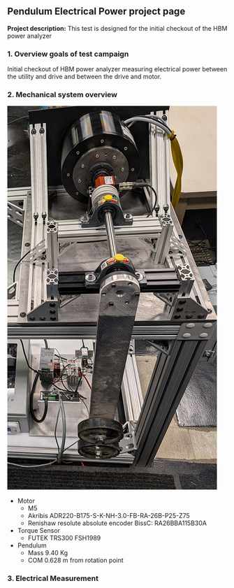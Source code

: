 ## Pendulum Electrical Power project page

**Project description:** This test is designed for the initial checkout of the HBM power analyzer

### 1. Overview goals of test campaign

Initial checkout of HBM power analyzer measuring electrical power between the utility and drive and between the drive and motor.  


### 2. Mechanical system overview

<img src="images/pendulum_mechanical.jpg?raw=true"/>

- Motor
	- M5
	- Akribis ADR220-B175-S-K-NH-3.0-FB-RA-26B-P25-Z75
	- Renishaw resolute absolute encoder BissC: RA26BBA115B30A
- Torque Sensor
	- FUTEK TRS300 FSH1989
- Pendulum
	- Mass 9.40 Kg
	- COM 0.628 m from rotation point

### 3. Electrical Measurement

